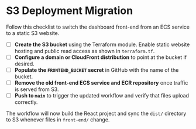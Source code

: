 # S3 Deployment Migration

Follow this checklist to switch the dashboard front-end from an ECS service to a static S3 website.

- [ ] **Create the S3 bucket** using the Terraform module. Enable static website hosting and public read access as shown in `terraform.tf`.
- [ ] **Configure a domain or CloudFront distribution** to point at the bucket if desired.
- [ ] **Populate the `FRONTEND_BUCKET` secret** in GitHub with the name of the bucket.
- [ ] **Remove the old front-end ECS service and ECR repository** once traffic is served from S3.
- [ ] **Push to `main`** to trigger the updated workflow and verify that files upload correctly.

The workflow will now build the React project and sync the `dist/` directory to S3 whenever files in `front-end/` change.

